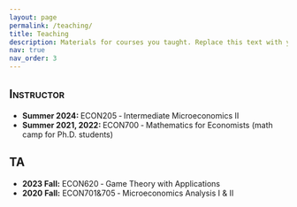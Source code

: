 ```yaml
---
layout: page
permalink: /teaching/
title: Teaching
description: Materials for courses you taught. Replace this text with your description.
nav: true
nav_order: 3
---
```


<h2 style="font-variant: small-caps;">Instructor</h2>

* <b>Summer 2024: </b> ECON205 ‑ Intermediate Microeconomics II 
* <b>Summer 2021, 2022: </b> ECON700 ‑ Mathematics for Economists (math camp for Ph.D. students)

<h2 style="font-variant: small-caps;">TA</h2>

* <b>2023 Fall:</b> ECON620 ‑ Game Theory with Applications 
* <b>2020 Fall:</b> ECON701&705 ‑ Microeconomics Analysis I & II 